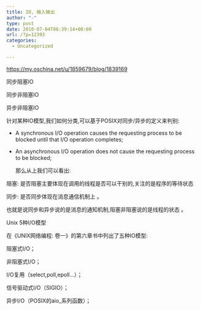 ```yaml
---
title: IO, 输入输出
author: "-"
type: post
date: 2018-07-04T06:39:14+00:00
url: /?p=12393
categories:
  - Uncategorized

---
```

https://my.oschina.net/u/1859679/blog/1839169

同步阻塞IO

同步非阻塞IO

异步非阻塞IO
  
针对某种IO模型,我们如何分类,可以基于POSIX对同步/异步的定义来判别:

  * A synchronous I/O operation causes the requesting process to be blocked until that I/O operation completes; 
  * An asynchronous I/O operation does not cause the requesting process to be blocked;
  
    那么从上我们可以看出:

阻塞: 是否阻塞主要体现在调用的线程是否可以干别的,关注的是程序的等待状态

同步: 是否同步体现在消息通信机制上 。

也就是说同步和异步说的是消息的通知机制,阻塞非阻塞说的是线程的状态 。

Unix 5种I/O模型
  
在《UNIX网络编程: 卷一》的第六章书中列出了五种IO模型: 

阻塞式I/O；

非阻塞式I/O；

I/O复用（select,poll,epoll...）；

信号驱动式I/O（SIGIO）；

异步I/O（POSIX的aio_系列函数）；